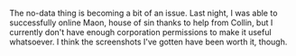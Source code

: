 The no-data thing is becoming a bit of an issue. Last night, I was able to successfully online Maon, house of sin thanks to help from Collin, but I currently don't have enough corporation permissions to make it useful whatsoever. I think the screenshots I've gotten have been worth it, though.